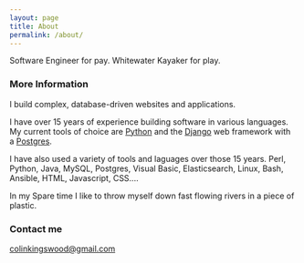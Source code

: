 ```yaml
---
layout: page
title: About
permalink: /about/
---
```


Software Engineer for pay.
Whitewater Kayaker for play.

### More Information

I build complex, database-driven websites and applications. 

I have over 15 years of experience building software in various languages. My current tools of choice are [Python](https://www.python.org/) and the [Django](https://www.djangoproject.com/start/overview/) web framework with a [Postgres](https://www.postgresql.org/). 

I have also used a variety of tools and laguages over those 15 years. Perl, Python, Java, MySQL, Postgres, Visual Basic, Elasticsearch, Linux, Bash, Ansible,  HTML, Javascript, CSS.... 

In my Spare time I like to throw myself down fast flowing rivers in a piece of plastic.

### Contact me

[colinkingswood@gmail.com](mailto:colinkingswood@gmail.com)